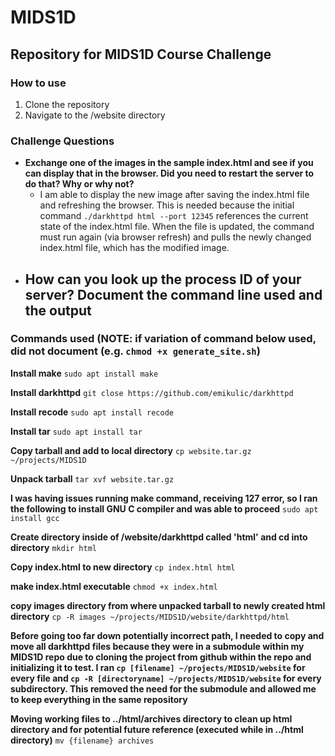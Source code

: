 # MIDS1D
## Repository for MIDS1D Course Challenge

### How to use
1. Clone the repository
2. Navigate to the /website directory

### Challenge Questions
- **Exchange one of the images in the sample index.html and see if you can display that in the browser. Did you need to restart the server to do that? Why or why not?**
	- I am able to display the new image after saving the index.html file and refreshing the browser. This is needed because the initial command `./darkhttpd html --port 12345` references the current state of the index.html file. When the file is updated, the command must run again (via browser refresh) and pulls the newly changed index.html file, which has the modified image.
- **How can you look up the process ID of your server? Document the command line used and the output**
	- 

### Commands used (NOTE: if variation of command below used, did not document (e.g. `chmod +x generate_site.sh`)
**Install make**
`sudo apt install make`

**Install darkhttpd**
`git close https://github.com/emikulic/darkhttpd`

**Install recode**
`sudo apt install recode`

**Install tar**
`sudo apt install tar`

**Copy tarball and add to local directory**
`cp website.tar.gz ~/projects/MIDS1D`

**Unpack tarball**
`tar xvf website.tar.gz`

**I was having issues running make command, receiving 127 error, so I ran the following to install GNU C compiler and was able to proceed**
`sudo apt install gcc`

**Create directory inside of /website/darkhttpd called 'html' and cd into directory**
`mkdir html`

**Copy index.html to new directory**
`cp index.html html`

**make index.html executable**
`chmod +x index.html`

**copy images directory from where unpacked tarball to newly created html directory**
`cp -R images ~/projects/MIDS1D/website/darkhttpd/html`

**Before going too far down potentially incorrect path, I needed to copy and move all darkhttpd files because they were in a submodule within my MIDS1D repo due to cloning the project from github within the repo and initializing it to test. I ran `cp [filename] ~/projects/MIDS1D/website` for every file and `cp -R [directoryname] ~/projects/MIDS1D/website` for every subdirectory. This removed the need for the submodule and allowed me to keep everything in the same repository**

**Moving working files to ../html/archives directory to clean up html directory and for potential future reference (executed while in ../html directory)**
`mv {filename} archives`
